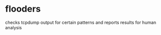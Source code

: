flooders
========

checks tcpdump output for certain patterns and reports results for human analysis
